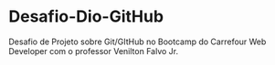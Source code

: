 # Desafio-Dio-GitHub
Desafio de Projeto sobre Git/GItHub no Bootcamp do Carrefour Web Developer com o professor Venilton Falvo Jr.
